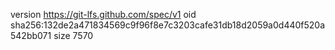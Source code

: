 version https://git-lfs.github.com/spec/v1
oid sha256:132de2a471834569c9f96f8e7c3203cafe31db18d2059a0d440f520a542bb071
size 7570
